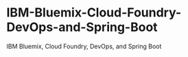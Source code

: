 # IBM-Bluemix-Cloud-Foundry-DevOps-and-Spring-Boot
IBM Bluemix, Cloud Foundry, DevOps, and Spring Boot
